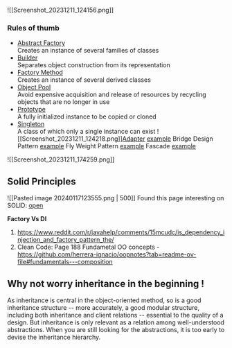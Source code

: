 ![[Screenshot_20231211_124156.png]]
### Rules of thumb
- [Abstract Factory](https://sourcemaking.com/design_patterns/abstract_factory "Provides a way to encapsulate a group of individual factories that have a common theme.")  
    Creates an instance of several families of classes
- [Builder](https://sourcemaking.com/design_patterns/builder "Separate the construction of a complex object from its representation so that the same construction process can create different representations.")  
    Separates object construction from its representation
- [Factory Method](https://sourcemaking.com/design_patterns/factory_method "Defines a separate method for creating the objects, which subclasses can then override to specify the derived type of product that will be created.")  
    Creates an instance of several derived classes
- [Object Pool](https://sourcemaking.com/design_patterns/object_pool "Avoid expensive acquisition and release of resources by recycling objects that are no longer in use")  
    Avoid expensive acquisition and release of resources by recycling objects that are no longer in use
- [Prototype](https://sourcemaking.com/design_patterns/prototype "Being cloned to produce new objects.")  
    A fully initialized instance to be copied or cloned
- [Singleton](https://sourcemaking.com/design_patterns/singleton "Restricts instantiation of a class to one object.")  
    A class of which only a single instance can exist
![[Screenshot_20231211_124218.png]][Adapter](https://medium.com/@akshatsharma0610/adapter-design-pattern-in-java-fa20d6df25b8) [example](https://pastebin.com/A9yUGH6w)
Bridge Design Pattern [example](https://pastebin.com/JK2r8wRi)
Fly Weight Pattern [example](https://pastebin.com/q4g8syF9)
Fascade [example](https://sourcemaking.com/design_patterns/facade/java/1)

![[Screenshot_20231211_174259.png]]

## Solid Principles
![[Pasted image 20240117123555.png | 500]]
Found this page interesting on SOLID: [open](https://okso.app/showcase/solid)

**Factory Vs DI**
1. https://www.reddit.com/r/javahelp/comments/15mcudc/is_dependency_injection_and_factory_pattern_the/
2. Clean Code: Page 188
Fundametal OO concepts  - https://github.com/herrera-ignacio/oopnotes?tab=readme-ov-file#fundamentals---composition

## Why not worry inheritance in the beginning !

As inheritance is central in the object-oriented method, so is a good inheritance structure -- more accurately, a good modular structure, including both inheritance and client relations -- essential to the quality of a design. But inheritance is only relevant as a relation among well-understood abstractions. When you are still looking for the abstractions, it is too early to devise the inheritance hierarchy.